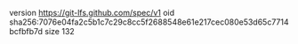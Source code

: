 version https://git-lfs.github.com/spec/v1
oid sha256:7076e04fa2c5b1c7c29c8cc5f2688548e61e217cec080e53d65c7714bcfbfb7d
size 132
